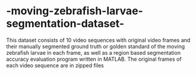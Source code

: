 # -moving-zebrafish-larvae-segmentation-dataset-
This dataset consists of 10 video sequences with original video frames and their manually segmented ground truth or golden standard of the moving zebrafish larvae in each frame, as well as a region based segmentation accuracy evaluation program written in MATLAB.
The original frames of each video sequence are in zipped files
